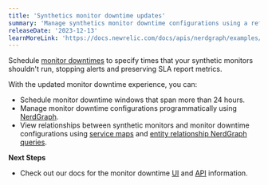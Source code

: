 ```yaml
---
title: 'Synthetics monitor downtime updates'
summary: 'Manage synthetics monitor downtime configurations using a refreshed UI and a new NerdGraph API.'
releaseDate: '2023-12-13'
learnMoreLink: 'https://docs.newrelic.com/docs/apis/nerdgraph/examples/nerdgraph-synthetics-tutorial/#monitor-downtimes'
---
```


Schedule [monitor downtimes](https://docs.newrelic.com/docs/synthetics/synthetic-monitoring/using-monitors/monitor-downtimes-disable-monitoring-during-scheduled-maintenance-times/) to specify times that your synthetic monitors shouldn't run, stopping alerts and preserving SLA report metrics. 

With the updated monitor downtime experience, you can: 
* Schedule monitor downtime windows that span more than 24 hours.
* Manage monitor downtime configurations programmatically using [NerdGraph](https://docs.newrelic.com/docs/apis/nerdgraph/examples/nerdgraph-synthetics-tutorial/#monitor-downtimes).
* View relationships between synthetic monitors and monitor downtime configurations using [service maps](https://docs.newrelic.com/docs/new-relic-solutions/new-relic-one/ui-data/service-maps/service-maps/) and [entity relationship NerdGraph queries](https://docs.newrelic.com/docs/apis/nerdgraph/examples/nerdgraph-entities-api-tutorial/#list-relationships).

**Next Steps**
* Check out our docs for the monitor downtime [UI](https://docs.newrelic.com/docs/synthetics/synthetic-monitoring/using-monitors/monitor-downtimes-disable-monitoring-during-scheduled-maintenance-times/) and [API](https://docs.newrelic.com/docs/apis/nerdgraph/examples/nerdgraph-synthetics-tutorial/#monitor-downtimes) information.
